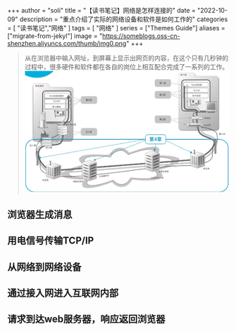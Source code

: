 +++
author = "soli"
title = "【读书笔记】网络是怎样连接的"
date = "2022-10-09"
description = "重点介绍了实际的网络设备和软件是如何工作的"
categories = [
"读书笔记","网络"
]
tags = [
"网络"
]
series = ["Themes Guide"]
aliases = ["migrate-from-jekyl"]
image = "https://someblogs.oss-cn-shenzhen.aliyuncs.com/thumb/img0.png"
+++
<!--more-->
> 从在浏览器中输入网址，到屏幕上显示出网页的内容，在这个只有几秒钟的过程中，很多硬件和软件都在各自的岗位上相互配合完成了一系列的工作。<br>
![探索之旅路线图](static/探索之旅路线图.png)
## 浏览器生成消息
## 用电信号传输TCP/IP
## 从网络到网络设备
## 通过接入网进入互联网内部
## 请求到达web服务器，响应返回浏览器

